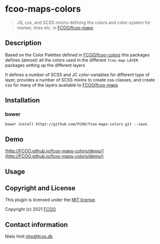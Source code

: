# fcoo-maps-colors
> JS, css, and SCSS mixins defining the colors and color-system for marker, lines etc. in [FCOO/fcoo-maps](https://github.com/FCOO/fcoo-maps)

## Description

Based on the Color Palettes defined in [FCOO/fcoo-colors](https://github.com/FCOO/fcoo-colors) this packages defines (almost) all the colors used in the different `fcoo-map-LAYER` packages setting up the different layers

It defines a number of SCSS and JC color-variables for different type of layer, provides a number of SCSS mixins to create css-classes, and create css for many of the layers available to [FCOO/fcoo-maps](https://github.com/FCOO/fcoo-maps)

 


## Installation
### bower
`bower install https://github.com/FCOO/fcoo-maps-colors.git --save`

## Demo
[http://FCOO.github.io/fcoo-maps-colors/demo/](http://FCOO.github.io/fcoo-maps-colors/demo/)

## Usage



<!--  
### options
| Id | Type | Default | Description |
| :--: | :--: | :-----: | --- |
| options1 | boolean | true | If <code>true</code> the ... |
| options2 | string | null | Contain the ... |

### Methods

    .methods1( arg1, arg2,...): Do something
    .methods2( arg1, arg2,...): Do something else

-->

## Copyright and License
This plugin is licensed under the [MIT license](https://github.com/FCOO/fcoo-maps-colors/LICENSE).

Copyright (c) 2021 [FCOO](https://github.com/FCOO)

## Contact information

Niels Holt nho@fcoo.dk
